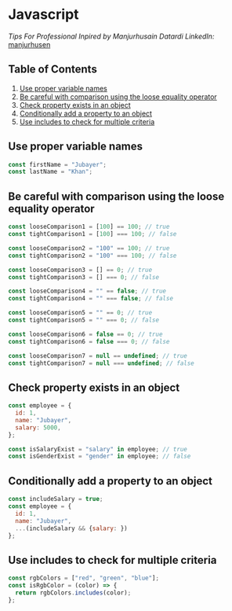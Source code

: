 # Javascript

_Tips For Professional_
_Inpired by Manjurhusain Datardi_
_LinkedIn:_ [manjurhusen](https://www.linkedin.com/in/manjurhusen/)

## Table of Contents

1. [Use proper variable names](#usepropervariablenames)
1. [Be careful with comparison using the loose equality operator](#becarefulwithcomparisonusingthelooseequalityoperator)
1. [Check property exists in an object](#checkpropertyexistsinanobject)
1. [Conditionally add a property to an object](#conditionallyaddapropertytoanobject)
1. [Use includes to check for multiple criteria](#useincludestocheckformultiplecriteria)

## <a name="usepropervariablenames">Use proper variable names</a>

```javascript
const firstName = "Jubayer";
const lastName = "Khan";
```

## <a name="becarefulwithcomparisonusingthelooseequalityoperator">Be careful with comparison using the loose equality operator</a>

```javascript
const looseComparison1 = [100] == 100; // true
const tightComparison1 = [100] === 100; // false

const looseComparison2 = "100" == 100; // true
const tightComparison2 = "100" === 100; // false

const looseComparison3 = [] == 0; // true
const tightComparison3 = [] === 0; // false

const looseComparison4 = "" == false; // true
const tightComparison4 = "" === false; // false

const looseComparison5 = "" == 0; // true
const tightComparison5 = "" === 0; // false

const looseComparison6 = false == 0; // true
const tightComparison6 = false === 0; // false

const looseComparison7 = null == undefined; // true
const tightComparison7 = null === undefined; // false
```

## <a name="checkpropertyexistsinanobject">Check property exists in an object</a>

```javascript
const employee = {
  id: 1,
  name: "Jubayer",
  salary: 5000,
};

const isSalaryExist = "salary" in employee; // true
const isGenderExist = "gender" in employee; // false
```

## <a name="conditionallyaddapropertytoanobject">Conditionally add a property to an object</a>

```javascript
const includeSalary = true;
const employee = {
  id: 1,
  name: "Jubayer",
  ...(includeSalary && {salary: })
};
```

## <a name="useincludestocheckformultiplecriteria">Use includes to check for multiple criteria</a>

```javascript
const rgbColors = ["red", "green", "blue"];
const isRgbColor = (color) => {
  return rgbColors.includes(color);
};
```
